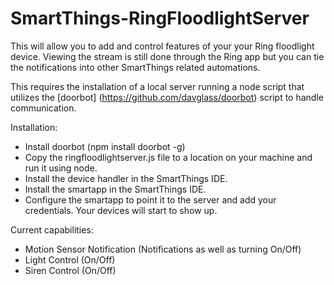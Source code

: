 # SmartThings-RingFloodlightServer

This will allow you to add and control features of your your Ring floodlight device.  Viewing the stream is still done through the Ring app but you can tie the notifications into other SmartThings related automations.

This requires the installation of a local server running a node script that utilizes the [doorbot] (https://github.com/davglass/doorbot) script to handle communication.

Installation:
* Install doorbot (npm install doorbot -g)
* Copy the ringfloodlightserver.js file to a location on your machine and run it using node.
* Install the device handler in the SmartThings IDE.
* Install the smartapp in the SmartThings IDE.
* Configure the smartapp to point it to the server and add your credentials.  Your devices will start to show up.

Current capabilities:
* Motion Sensor Notification (Notifications as well as turning On/Off)
* Light Control (On/Off)
* Siren Control (On/Off)
